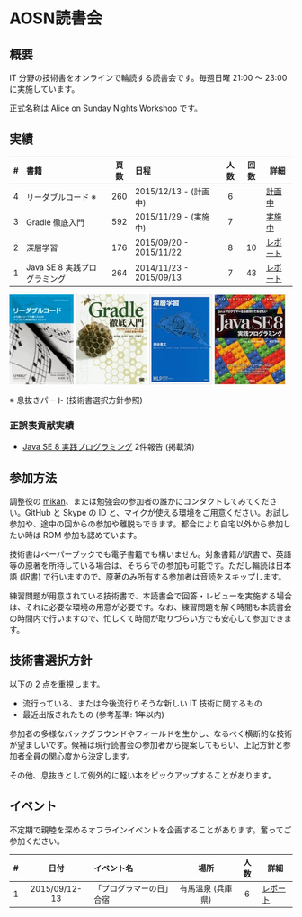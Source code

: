 AOSN読書会
==========

## 概要

IT 分野の技術書をオンラインで輪読する読書会です。毎週日曜 21:00 〜 23:00 に実施しています。

正式名称は Alice on Sunday Nights Workshop です。

## 実績

| # | 書籍                         |頁数 | 日程                    |人数|回数| 詳細                                    |
|--:|:-----------------------------|:---:|:------------------------|:--:|:--:|-----------------------------------------|
| 4 | リーダブルコード ※          | 260 | 2015/12/13 - (計画中)   |  6 |    | [計画中](/workshop/4-readablecode.md)   |
| 3 | Gradle 徹底入門              | 592 | 2015/11/29 - (実施中)   |  7 |    | [実施中](/workshop/3-gradle.md)         |
| 2 | 深層学習                     | 176 | 2015/09/20 - 2015/11/22 |  8 | 10 | [レポート](/workshop/2-deeplearning.md) |
| 1 | Java SE 8 実践プログラミング | 264 | 2014/11/23 - 2015/09/13 |  7 | 43 | [レポート](/workshop/1-java8.md)        |

[![](/images/cover-readablecode.jpg "リーダブルコード")](/workshop/4-readablecode.md)
[![](/images/cover-gradle.jpg "Gradle 徹底入門")](/workshop/3-gradle.md)
[![](/images/cover-deeplearning.jpg "深層学習")](/workshop/2-deeplearning.md)
[![](/images/cover-java8.jpg "Java SE 8 実践プログラミング")](/workshop/1-java8.md)

※  息抜きパート (技術書選択方針参照)

### 正誤表貢献実績

* [Java SE 8 実践プログラミング](/workshop/1-java8.md) 2件報告 (掲載済)

## 参加方法

調整役の [mikan](Https://github.com/mikan)、または勉強会の参加者の誰かにコンタクトしてみてください。GitHub と Skype の ID と、マイクが使える環境をご用意ください。お試し参加や、途中の回からの参加や離脱もできます。都合により自宅以外から参加したい時は ROM 参加も認めています。

技術書はペーパーブックでも電子書籍でも構いません。対象書籍が訳書で、英語等の原著を所持している場合は、そちらでの参加も可能です。ただし輪読は日本語 (訳書) で行いますので、原著のみ所有する参加者は音読をスキップします。

練習問題が用意されている技術書で、本読書会で回答・レビューを実施する場合は、それに必要な環境の用意が必要です。なお、練習問題を解く時間も本読書会の時間内で行いますので、忙しくて時間が取りづらい方でも安心して参加できます。

## 技術書選択方針

以下の 2 点を重視します。

* 流行っている、または今後流行りそうな新しい IT 技術に関するもの
* 最近出版されたもの (参考基準: 1年以内)

参加者の多様なバックグラウンドやフィールドを生かし、なるべく横断的な技術が望ましいです。候補は現行読書会の参加者から提案してもらい、上記方針と参加者全員の関心度から決定します。

その他、息抜きとして例外的に軽い本をピックアップすることがあります。

## イベント

不定期で親睦を深めるオフラインイベントを企画することがあります。奮ってご参加ください。

| # | 日付          | イベント名                | 場所              |人数| 詳細                             |
|--:|:-------------:|:--------------------------|:-----------------:|:--:|----------------------------------|
| 1 | 2015/09/12-13 | 「プログラマーの日」合宿  | 有馬温泉 (兵庫県) |  6 | [レポート](/event/1-0913camp.md) |
